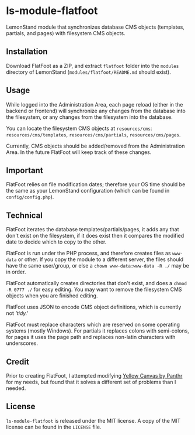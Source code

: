 # ls-module-flatfoot
LemonStand module that synchronizes database CMS objects (templates, partials, and pages) with filesystem CMS objects.

## Installation
Download FlatFoot as a ZIP, and extract `flatfoot` folder into the `modules` directory of LemonStand (`modules/flatfoot/README.md` should exist).

## Usage
While logged into the Administration Area, each page reload (either in the backend or frontend) will synchronize any changes from the database into the filesystem, or any changes from the filesystem into the database.  
  
You can locate the filesystem CMS objects at `resources/cms`: `resources/cms/templates`, `resources/cms/partials`, `resources/cms/pages`.   
  
Currently, CMS objects should be added/removed from the Administration Area. In the future FlatFoot will keep track of these changes.

## Important
FlatFoot relies on file modification dates; therefore your OS time should be the same as your LemonStand configuration (which can be found in `config/config.php`).

## Technical
FlatFoot iterates the database templates/partials/pages, it adds any that don't exist on the filesystem, if it does exist then it compares the modified date to decide which to copy to the other.  
  
FlatFoot is run under the PHP process, and therefore creates files as `www-data` or other. If you copy the module to a different server, the files should have the same user/group, or else a `chown www-data:www-data -R ./` may be in order.  
  
FlatFoot automatically creates directories that don't exist, and does a `chmod -R 0777 ./` for easy editing. You may want to remove the filesystem CMS objects when you are finished editing.  
  
FlatFoot uses JSON to encode CMS object definitions, which is currently not *'tidy.'*  

FlatFoot must replace characters which are reserved on some operating systems (mostly Windows). For partials it replaces colons with semi-colons, for pages it uses the page path and replaces non-latin characters with underscores.  

## Credit
Prior to creating FlatFoot, I attempted modifying [Yellow Canvas by Panthr](http://forum.lemonstandapp.com/topic/991/lemonstand-module-yellow-canvas/) for my needs, but found that it solves a different set of problems than I needed.

## License
`ls-module-flatfoot` is released under the MIT license. A copy of the MIT license can be found in the `LICENSE` file.
